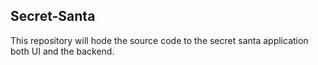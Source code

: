 
## Secret-Santa

This repository will hode the source code to the secret santa application both UI and the backend.
